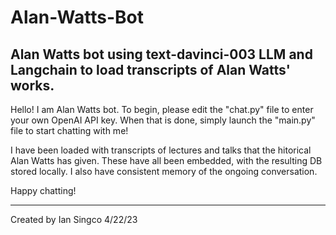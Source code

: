 # Alan-Watts-Bot
 Alan Watts bot using text-davinci-003 LLM and Langchain to load transcripts of Alan Watts' works.
-------------------------------

Hello! I am Alan Watts bot. To begin, please edit the "chat.py" file to enter your own OpenAI API key.
When that is done, simply launch the "main.py" file to start chatting with me!

I have been loaded with transcripts of lectures and talks that the hitorical Alan Watts has given. 
These have all been embedded, with the resulting DB stored locally. 
I also have consistent memory of the ongoing conversation. 

Happy chatting!

-------------------------------
Created by Ian Singco 4/22/23